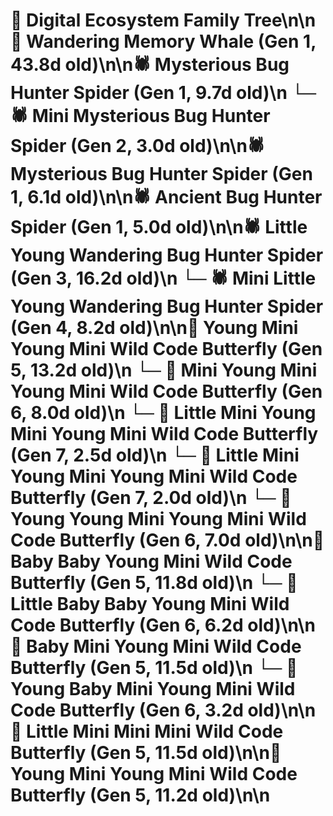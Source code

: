 # 🌳 Digital Ecosystem Family Tree\n\n🐋 Wandering Memory Whale (Gen 1, 43.8d old)\n\n🕷️ Mysterious Bug Hunter Spider (Gen 1, 9.7d old)\n  └─ 🕷️ Mini Mysterious Bug Hunter Spider (Gen 2, 3.0d old)\n\n🕷️ Mysterious Bug Hunter Spider (Gen 1, 6.1d old)\n\n🕷️ Ancient Bug Hunter Spider (Gen 1, 5.0d old)\n\n🕷️ Little Young Wandering Bug Hunter Spider (Gen 3, 16.2d old)\n  └─ 🕷️ Mini Little Young Wandering Bug Hunter Spider (Gen 4, 8.2d old)\n\n🦋 Young Mini Young Mini Wild Code Butterfly (Gen 5, 13.2d old)\n  └─ 🦋 Mini Young Mini Young Mini Wild Code Butterfly (Gen 6, 8.0d old)\n    └─ 🦋 Little Mini Young Mini Young Mini Wild Code Butterfly (Gen 7, 2.5d old)\n    └─ 🦋 Little Mini Young Mini Young Mini Wild Code Butterfly (Gen 7, 2.0d old)\n  └─ 🦋 Young Young Mini Young Mini Wild Code Butterfly (Gen 6, 7.0d old)\n\n🦋 Baby Baby Young Mini Wild Code Butterfly (Gen 5, 11.8d old)\n  └─ 🦋 Little Baby Baby Young Mini Wild Code Butterfly (Gen 6, 6.2d old)\n\n🦋 Baby Mini Young Mini Wild Code Butterfly (Gen 5, 11.5d old)\n  └─ 🦋 Young Baby Mini Young Mini Wild Code Butterfly (Gen 6, 3.2d old)\n\n🦋 Little Mini Mini Mini Wild Code Butterfly (Gen 5, 11.5d old)\n\n🦋 Young Mini Young Mini Wild Code Butterfly (Gen 5, 11.2d old)\n\n
